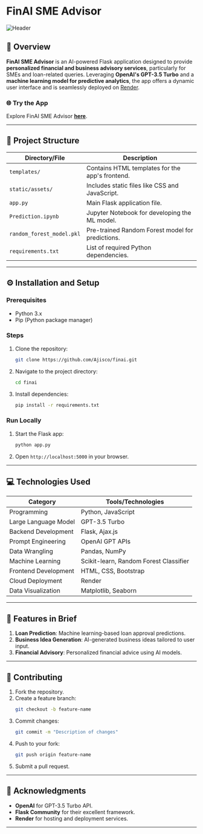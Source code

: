 # **FinAI SME Advisor**  
![Header](https://capsule-render.vercel.app/api?type=wave&color=gradient&height=300&section=header&text=FinAI%20SME%20Advisor&fontSize=50)

## 🚀 **Overview**  
**FinAI SME Advisor** is an AI-powered Flask application designed to provide **personalized financial and business advisory services**, particularly for SMEs and loan-related queries. Leveraging **OpenAI's GPT-3.5 Turbo** and a **machine learning model for predictive analytics**, the app offers a dynamic user interface and is seamlessly deployed on [Render](https://finai-t4wc.onrender.com).

### 🌐 **Try the App**  
Explore FinAI SME Advisor [**here**](https://finai-t4wc.onrender.com).  

---

## 📁 **Project Structure**  

| Directory/File         | Description                                           |  
|------------------------|-------------------------------------------------------|  
| `templates/`           | Contains HTML templates for the app's frontend.      |  
| `static/assets/`       | Includes static files like CSS and JavaScript.       |  
| `app.py`               | Main Flask application file.                         |  
| `Prediction.ipynb`     | Jupyter Notebook for developing the ML model.        |  
| `random_forest_model.pkl` | Pre-trained Random Forest model for predictions.   |  
| `requirements.txt`     | List of required Python dependencies.                |  

---

## ⚙️ **Installation and Setup**  

### **Prerequisites**  
- Python 3.x  
- Pip (Python package manager)  

### **Steps**  
1. Clone the repository:  
   ```bash  
   git clone https://github.com/Ajisco/finai.git  
   ```  
2. Navigate to the project directory:  
   ```bash  
   cd finai  
   ```  
3. Install dependencies:  
   ```bash  
   pip install -r requirements.txt  
   ```  

### **Run Locally**  
1. Start the Flask app:  
   ```bash  
   python app.py  
   ```  
2. Open `http://localhost:5000` in your browser.  

---

## 💻 **Technologies Used**  

| **Category**          | **Tools/Technologies**                               |  
|-----------------------|-----------------------------------------------------|  
| Programming           | Python, JavaScript                                  |  
| Large Language Model  | GPT-3.5 Turbo                                       |  
| Backend Development   | Flask, Ajax.js                                      |  
| Prompt Engineering    | OpenAI GPT APIs                                     |  
| Data Wrangling        | Pandas, NumPy                                       |  
| Machine Learning      | Scikit-learn, Random Forest Classifier              |  
| Frontend Development  | HTML, CSS, Bootstrap                                |  
| Cloud Deployment      | Render                                              |  
| Data Visualization    | Matplotlib, Seaborn                                 |  

---

## 🌟 **Features in Brief**  
1. **Loan Prediction**: Machine learning-based loan approval predictions.  
2. **Business Idea Generation**: AI-generated business ideas tailored to user input.  
3. **Financial Advisory**: Personalized financial advice using AI models.  

---

## 🤝 **Contributing**  

1. Fork the repository.  
2. Create a feature branch:  
   ```bash  
   git checkout -b feature-name  
   ```  
3. Commit changes:  
   ```bash  
   git commit -m "Description of changes"  
   ```  
4. Push to your fork:  
   ```bash  
   git push origin feature-name  
   ```  
5. Submit a pull request.  

---

## 🙏 **Acknowledgments**  
- **OpenAI** for GPT-3.5 Turbo API.  
- **Flask Community** for their excellent framework.  
- **Render** for hosting and deployment services.  

---  
